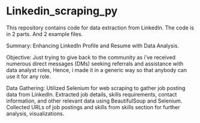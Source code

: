 # Linkedin_scraping_py

This repository contains code for data extraction from LinkedIn.
The code is in 2 parts. 
And 2 example files.

Summary: Enhancing LinkedIn Profile and Resume with Data Analysis.

Objective: 
Just trying to give back to the community as i’ve received numerous direct messages (DMs) seeking referrals and assistance with data analyst roles, 
Hence, i made it in a generic way so that anybody can use it for any role.

Data Gathering:
Utilized Selenium for web scraping to gather job posting data from LinkedIn.
Extracted job details, skills requirements, contact information, and other relevant data using BeautifulSoup and Selenium.
Collected URLs of job postings and skills from skills section for further analysis, visualizations.
